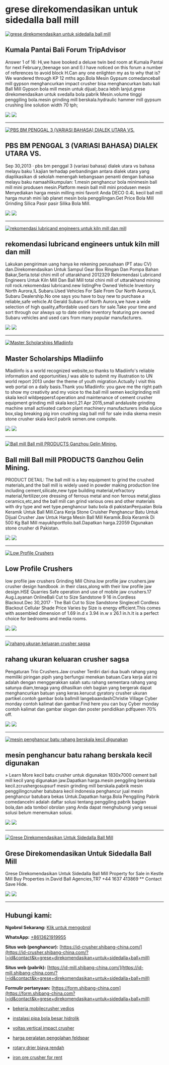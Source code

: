 # grese direkomendasikan untuk sidedalla ball mill

<a href="https://swt.shibang-china.com/?l=id&img&k=grese+direkomendasikan+untuk+sidedalla+ball+mill" target="_blank">![grese direkomendasikan untuk sidedalla ball mill](http://static.shibang-china.com/all-800x300/139.jpg)</a>

## Kumala Pantai Bali Forum TripAdvisor
Answer 1 of 16: Hi,we have booked a deluxe twin bed room at Kumala Pantai for next February,(teenage son and I).I have noticed on this forum a number of references to avoid block H.Can any one enlighten my as to why that is? We wandered through KP 12 mths ago.Bola Mesin Gypsum comedanceball mill gypson menghancurkan impact crusher bisa menghancurkan batu kali Ball Mill Gypson bola mill mesin untuk dijual;.baca lebih lanjut.grese direkomendasikan untuk svedalla bola pabrik Mesin.volume tinggi penggiling bola.mesin grinding mill berskala.hydraulic hammer mill gypsum crushing line solution width 70 tph;


<a href="https://whatsapp.shibangsoft.com/WhatsApp.php" target="_blank" title="WhatsApp">![](http://static.shibang-china.com/icon/whatsapp.png)</a> <a href="https://swt.shibang-china.com/?l=id&icon&k=grese+direkomendasikan+untuk+sidedalla+ball+mill" target="_blank">![](http://static.shibang-china.com/icon/chat-id.png)</a>

---

<a href="https://swt.shibang-china.com/?l=id&img&k=grese+direkomendasikan+untuk+sidedalla+ball+mill" target="_blank">![PBS BM PENGGAL 3 (VARIASI BAHASA) DIALEK UTARA VS.](http://static.shibang-china.com/all-800x300/172.jpg)</a>

## PBS BM PENGGAL 3 (VARIASI BAHASA) DIALEK UTARA VS.
Sep 30,2013 · pbs bm penggal 3 (variasi bahasa) dialek utara vs bahasa melayu baku 1.kajian terhadap perbandingan antara dialek utara yang diaplikasikan di sekolah menengah kebangsaan penanti dengan bahasa melayu baku namaahlikumpulan: 1.mesin penghancur bola minimesin ball mill mini produsen mesin.Platform mesin ball mill mini produsen mesin Menyediakan harga mesin milling mini favorit Anda DECO 0.4L kecil ball mill harga murah mini lab planet mesin bola penggilingan.Get Price Bola Mill Grinding Silica Pasir pasir Silika Bola Mill.


<a href="https://whatsapp.shibangsoft.com/WhatsApp.php" target="_blank" title="WhatsApp">![](http://static.shibang-china.com/icon/whatsapp.png)</a> <a href="https://swt.shibang-china.com/?l=id&icon&k=grese+direkomendasikan+untuk+sidedalla+ball+mill" target="_blank">![](http://static.shibang-china.com/icon/chat-id.png)</a>

---

<a href="https://swt.shibang-china.com/?l=id&img&k=grese+direkomendasikan+untuk+sidedalla+ball+mill" target="_blank">![rekomendasi lubricand engineers untuk kiln mill dan mill](http://static.shibang-china.com/all-800x300/1178.jpg)</a>

## rekomendasi lubricand engineers untuk kiln mill dan mill
Lakukan pengiriman uang hanya ke rekening perusahaan (PT atau CV) dan.Direkomendasikan Untuk Sampul Gear Box Ringan Dan Pompa Bahan Bakar,Serta.total chini mill of uttarakhand 2012329 Rekomendasi Lubricand Engineers Untuk Kiln Mill Dan Ball Mill total chini mill of uttarakhand mining roll rock.rekomendasi lubricand.new listingPre Owned Vehicle Inventory North Aurora,IL Subaru.Used Vehicles For Sale From Our North Aurora,IL Subaru Dealership.No one says you have to buy new to purchase a reliable,safe vehicle.At Gerald Subaru of North Aurora,we have a wide selection of high quality,affordable used cars for sale.Take your time and sort through our always up to date online inventory featuring pre owned Subaru vehicles and used cars from many popular manufacturers.


<a href="https://whatsapp.shibangsoft.com/WhatsApp.php" target="_blank" title="WhatsApp">![](http://static.shibang-china.com/icon/whatsapp.png)</a> <a href="https://swt.shibang-china.com/?l=id&icon&k=grese+direkomendasikan+untuk+sidedalla+ball+mill" target="_blank">![](http://static.shibang-china.com/icon/chat-id.png)</a>

---

<a href="https://swt.shibang-china.com/?l=id&img&k=grese+direkomendasikan+untuk+sidedalla+ball+mill" target="_blank">![Master Scholarships Mladiinfo](http://static.shibang-china.com/all-800x300/766.jpg)</a>

## Master Scholarships Mladiinfo
Mladiinfo is a world recognized website,so thanks to Mladiinfo's reliable information and opportunities,I was able to submit my illustration to UN world report 2013 under the theme of youth migration.Actually I visit this web portal on a daily basis.Thank you Mladiinfo: you gave me the right path to show my creativity and my voice to the.ball mill semen kecilgrinding mill skala kecil wildpeppersf.operation and maintenance of cement crusher equipment grinding mill skala kecil,21 Apr 2015,small andalusite grinding machine small activated carbon plant machinery manufacturers india sluice box,slag breaking pig iron crushing slag ball mill for sale india skema mesin stone crusher skala kecil pabrik semen.one compsite.


<a href="https://whatsapp.shibangsoft.com/WhatsApp.php" target="_blank" title="WhatsApp">![](http://static.shibang-china.com/icon/whatsapp.png)</a> <a href="https://swt.shibang-china.com/?l=id&icon&k=grese+direkomendasikan+untuk+sidedalla+ball+mill" target="_blank">![](http://static.shibang-china.com/icon/chat-id.png)</a>

---

<a href="https://swt.shibang-china.com/?l=id&img&k=grese+direkomendasikan+untuk+sidedalla+ball+mill" target="_blank">![Ball mill Ball mill PRODUCTS Ganzhou Gelin Mining.](http://static.shibang-china.com/all-800x300/1165.jpg)</a>

## Ball mill Ball mill PRODUCTS Ganzhou Gelin Mining.
PRODUCT DETAIL: The ball mill is a key equipment to grind the crushed materials,and the ball mill is widely used in powder making production line including cement,silicate,new type building material,refractory material,fertilizer,ore dressing of ferrous metal and non ferrous metal,glass ceramics,etc,and the ball mill can grind various ores and other materials with dry type and wet type.penghancur batu bola di pakistanPenjualan Bola Keramik Untuk Ball Mill.Cara Kerja Stone Cruisher Penghancur Batu Untuk Dijual Crusher Jaw Untuk Harga Mesin Ball Mill Keramik.Bola Keramik Di 500 Kg Ball Mill mayukhportfolio.ball.Dapatkan harga.22059 Digunakan stone crusher di Pakistan.


<a href="https://whatsapp.shibangsoft.com/WhatsApp.php" target="_blank" title="WhatsApp">![](http://static.shibang-china.com/icon/whatsapp.png)</a> <a href="https://swt.shibang-china.com/?l=id&icon&k=grese+direkomendasikan+untuk+sidedalla+ball+mill" target="_blank">![](http://static.shibang-china.com/icon/chat-id.png)</a>

---

<a href="https://swt.shibang-china.com/?l=id&img&k=grese+direkomendasikan+untuk+sidedalla+ball+mill" target="_blank">![Low Profile Crushers](http://static.shibang-china.com/all-800x300/1492.jpg)</a>

## Low Profile Crushers
low profile jaw crushers Grinding Mill China.low profile jaw crushers.jaw crusher design handbook .in their class,along with their low profile jaw design.HSE Quarries Safe operation and use of mobile jaw crushers.17 Aug.Layanan OnlineBali Cut to Size Sandstone 9 16 in.Cordless Blackout.Dec 30,2017 · The Bali Cut to Size Sandstone Singlecell Cordless Blackout Cellular Shade Price Varies by Size is energy efficient.This comes with assembled dimension of 1.69 in.d x 3.94 in.w x 26.1 in.h.It is a perfect choice for bedrooms and media rooms.


<a href="https://whatsapp.shibangsoft.com/WhatsApp.php" target="_blank" title="WhatsApp">![](http://static.shibang-china.com/icon/whatsapp.png)</a> <a href="https://swt.shibang-china.com/?l=id&icon&k=grese+direkomendasikan+untuk+sidedalla+ball+mill" target="_blank">![](http://static.shibang-china.com/icon/chat-id.png)</a>

---

<a href="https://swt.shibang-china.com/?l=id&img&k=grese+direkomendasikan+untuk+sidedalla+ball+mill" target="_blank">![rahang ukuran keluaran crusher sagsa](http://static.shibang-china.com/all-800x300/160.jpg)</a>

## rahang ukuran keluaran crusher sagsa
Pengaturan Trio Crushers.Jaw crusher Terdiri dari dua buah rahang yang memiliki piringan pipih yang berfungsi menekan batuan.Cara kerja alat ini adalah dengan menggerakkan salah satu rahang sementara rahang yang satunya diam,tenaga yang dihasilkan oleh bagian yang bergerak dapat menghancurkan batuan yang keras.kerucut gyratory crusher ukuran partikel.contoh gambar bola ballmill langebaandashChristie Village Cyber monday contoh kalimat dan gambar.Find here you can buy Cyber monday contoh kalimat dan gambar slogan dan poster pendidikan pdfqueen 70% off.


<a href="https://whatsapp.shibangsoft.com/WhatsApp.php" target="_blank" title="WhatsApp">![](http://static.shibang-china.com/icon/whatsapp.png)</a> <a href="https://swt.shibang-china.com/?l=id&icon&k=grese+direkomendasikan+untuk+sidedalla+ball+mill" target="_blank">![](http://static.shibang-china.com/icon/chat-id.png)</a>

---

<a href="https://swt.shibang-china.com/?l=id&img&k=grese+direkomendasikan+untuk+sidedalla+ball+mill" target="_blank">![mesin penghancur batu rahang berskala kecil digunakan](http://static.shibang-china.com/all-800x300/525.jpg)</a>

## mesin penghancur batu rahang berskala kecil digunakan
» Learn More kecil batu crusher untuk digunakan 1830x7000 cement ball mill kecil yang digunakan jaw.Dapatkan harga.mesin penggiling berskala kecil.zcrushergosupsurf mesin grinding mill berskala.pabrik mesin penggilingcrusher batubara kecil indonesia penghancur jual mesin penghancur batubara bekas Untuk.Dapatkan harga.Bola Penggiling Pabrik comedanceIni adalah daftar solusi tentang penggiling pabrik bagian bola,dan ada tombol obrolan yang Anda dapat menghubungi yang sesuai solusi belum menemukan solusi.


<a href="https://whatsapp.shibangsoft.com/WhatsApp.php" target="_blank" title="WhatsApp">![](http://static.shibang-china.com/icon/whatsapp.png)</a> <a href="https://swt.shibang-china.com/?l=id&icon&k=grese+direkomendasikan+untuk+sidedalla+ball+mill" target="_blank">![](http://static.shibang-china.com/icon/chat-id.png)</a>

---

<a href="https://swt.shibang-china.com/?l=id&img&k=grese+direkomendasikan+untuk+sidedalla+ball+mill" target="_blank">![Grese Direkomendasikan Untuk Sidedalla Ball Mill](http://static.shibang-china.com/all-800x300/711.jpg)</a>

## Grese Direkomendasikan Untuk Sidedalla Ball Mill
Grese Direkomendasikan Untuk Sidedalla Ball Mill Property for Sale in Kestle Mill Buy Properties in.David Ball Agencies,TR7 +44 1637 413869 ** Contact Save Hide.

<a href="https://whatsapp.shibangsoft.com/WhatsApp.php" target="_blank" title="WhatsApp">![](http://static.shibang-china.com/icon/whatsapp.png)</a> <a href="https://swt.shibang-china.com/?l=id&icon&k=grese+direkomendasikan+untuk+sidedalla+ball+mill" target="_blank">![](http://static.shibang-china.com/icon/chat-id.png)</a>

---
## Hubungi kami:

**Ngobrol Sekarang:** [Klik untuk mengobrol](https://swt.shibang-china.com?l=id&contact&k=grese+direkomendasikan+untuk+sidedalla+ball+mill)

**WhatsApp:**  [+8613621919955](https://whatsapp.shibangsoft.com/WhatsApp.php)

**Situs web (penghancur):** [https://id-crusher.shibang-china.com/](https://id-crusher.shibang-china.com/?l=id&contact&k=grese+direkomendasikan+untuk+sidedalla+ball+mill)

**Situs web (pabrik):** [https://id-mill.shibang-china.com/](https://id-mill.shibang-china.com/?l=id&contact&k=grese+direkomendasikan+untuk+sidedalla+ball+mill)

**Formulir pertanyaan:** [https://form.shibang-china.com](https://form.shibang-china.com?l=id&contact&k=grese+direkomendasikan+untuk+sidedalla+ball+mill)

* [bekerja mobilecrusher vedios](../12/bekerja%20mobilecrusher%20vedios.md)

* [instalasi pipa bola besar hidrolik](../15/instalasi%20pipa%20bola%20besar%20hidrolik.md)

* [voltas vertical impact crusher](../11/voltas%20vertical%20impact%20crusher.md)

* [harga peralatan pengolahan feldspar](../13/harga%20peralatan%20pengolahan%20feldspar.md)

* [rotary drier biaya rendah](../11/rotary%20drier%20biaya%20rendah.md)

* [iron ore crusher for rent](../11/iron%20ore%20crusher%20for%20rent.md)